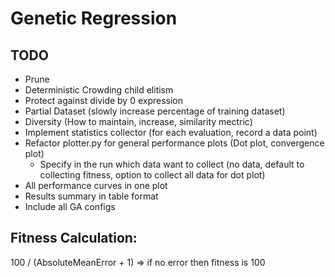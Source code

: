 # Genetic Regression

## TODO

- Prune
- Deterministic Crowding child elitism
- Protect against divide by 0 expression
- Partial Dataset (slowly increase percentage of training dataset)
- Diversity (How to maintain, increase, similarity mectric)
- Implement statistics collector (for each evaluation, record a data point)
- Refactor plotter.py for general performance plots (Dot plot, convergence plot)
  - Specify in the run which data want to collect (no data, default to collecting fitness, option to collect all data for dot plot)
- All performance curves in one plot
- Results summary in table format
- Include all GA configs

## Fitness Calculation:

100 / (AbsoluteMeanError + 1) => if no error then fitness is 100
